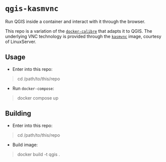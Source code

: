 # `qgis-kasmvnc`

Run QGIS inside a container and interact with it through the browser.

This repo is a variation of the [`docker-calibre`](https://github.com/linuxserver/docker-calibre) that adapts it to QGIS. The underlying VNC technology is provided through the [`kasmvnc`](https://github.com/linuxserver/docker-baseimage-kasmvnc) image, courtesy of LinuxServer.

## Usage

- Enter into this repo:

> cd /path/to/this/repo

- Run `docker-compose`:

> docker compose up

## Building

- Enter into this repo:

> cd /path/to/this/repo

- Build image:

> docker build -t qgis .



